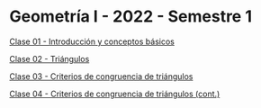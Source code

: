 # Geometría I - 2022 - Semestre 1
 
[Clase 01 - Introducción y conceptos básicos](https://javutreras.github.io/2022-S1-G1/Clases/Clase01.html)

[Clase 02 - Triángulos](https://javutreras.github.io/2022-S1-G1/Clases/Clase02.html)

[Clase 03 - Criterios de congruencia de triángulos](https://javutreras.github.io/2022-S1-G1/Clases/Clase03.html)

[Clase 04 - Criterios de congruencia de triángulos (cont.)](https://javutreras.github.io/2022-S1-G1/Clases/Clase04.html)